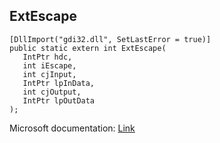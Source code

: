 ## ExtEscape

```
[DllImport("gdi32.dll", SetLastError = true)]
public static extern int ExtEscape(
   IntPtr hdc,
   int iEscape,
   int cjInput,
   IntPtr lpInData,
   int cjOutput,
   IntPtr lpOutData
);
```

Microsoft documentation: [Link](https://docs.microsoft.com/en-us/windows/win32/api/wingdi/nf-wingdi-extescape)
